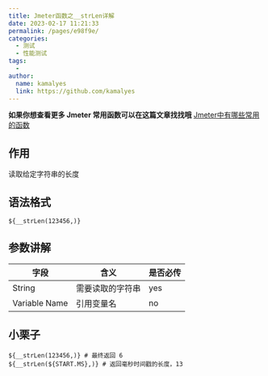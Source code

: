 ```yaml
---
title: Jmeter函数之__strLen详解
date: 2023-02-17 11:21:33
permalink: /pages/e98f9e/
categories:
  - 测试
  - 性能测试
tags:
  - 
author: 
  name: kamalyes
  link: https://github.com/kamalyes
---
```

**如果你想查看更多 Jmeter 常用函数可以在这篇文章找找哦**
[Jmeter中有哪些常用的函数](./01.Jmeter中有哪些常用的函数.md)

作用
--

读取给定字符串的长度

语法格式
----

```
${__strLen(123456,)}
```

参数讲解
----

| 字段 | 含义 | 是否必传 |
| --- | --- | --- |
| String | 需要读取的字符串 | yes |
| Variable Name | 引用变量名 | no |


小栗子
---

```
${__strLen(123456,)} # 最终返回 6
${__strLen(${START.MS},)} # 返回毫秒时间戳的长度，13
```
